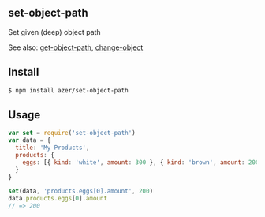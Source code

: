 ## set-object-path

Set given (deep) object path

See also: [get-object-path](http://github.com/azer/get-object-path), [change-object](http://github.com/azer/change-object)

## Install

```bash
$ npm install azer/set-object-path
```

## Usage

```js
var set = require('set-object-path')
var data = {
  title: 'My Products',
  products: {
    eggs: [{ kind: 'white', amount: 300 }, { kind: 'brown', amount: 200 }]
  }
}

set(data, 'products.eggs[0].amount', 200)
data.products.eggs[0].amount
// => 200
```
